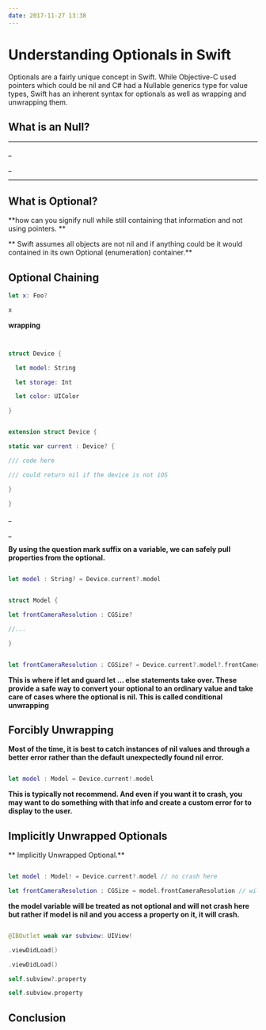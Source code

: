 ```yaml
---
date: 2017-11-27 13:38
---
```

# Understanding Optionals in Swift


Optionals are a fairly unique concept in Swift. While Objective-C used pointers which could be nil and C# had a Nullable generics type for value types, Swift has an inherent syntax for optionals as well as wrapping and unwrapping them.





## What is an Null?


---


_

_


---


## What is Optional?

**how can you signify null while still containing that information and not using pointers. **

** Swift assumes all objects are not nil and if anything could be it would contained in its own Optional (enumeration) container.**

## Optional Chaining

```swift
let x: Foo?
```

```swift
x
```

**wrapping**

```swift


struct Device {

  let model: String

  let storage: Int

  let color: UIColor

}


```

```swift

extension struct Device {

static var current : Device? {

/// code here

/// could return nil if the device is not iOS

}

}

```

_

_

**By using the question mark suffix on a variable, we can safely pull properties from the optional.**

```swift

let model : String? = Device.current?.model


```

```swift

struct Model {

let frontCameraResolution : CGSize?

//...

}


```

```swift

let frontCameraResolution : CGSize? = Device.current?.model?.frontCameraResolution


```

**This is where if let and guard let … else statements take over. These provide a safe way to convert your optional to an ordinary value and take care of cases where the optional is nil. This is called conditional unwrapping**

## Forcibly Unwrapping

**Most of the time, it is best to catch instances of nil values and through a better error rather than the default unexpectedly found nil error.**

```swift

let model : Model = Device.current!.model


```

**This is typically not recommend. And even if you want it to crash, you may want to do something with that info and create a custom error for to display to the user.**

## Implicitly Unwrapped Optionals

** Implicitly Unwrapped Optional.**

```swift

let model : Model! = Device.current?.model // no crash here

let frontCameraResolution : CGSize = model.frontCameraResolution // will crash here if nil model


```

**the model variable will be treated as not optional and will not crash here but rather if model is nil and you access a property on it, it will crash.**

```swift

@IBOutlet weak var subview: UIView!


```

```swift
.viewDidLoad()
```

```swift
.viewDidLoad()
```

```swift
self.subview?.property
```

```swift
self.subview.property
```

## Conclusion